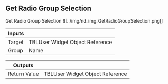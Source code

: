 ## Get Radio Group Selection
Get Radio Group Selection
![[../img/nd_img_GetRadioGroupSelection.png]]

|Inputs||
|--|--|
| Target | TBLUser Widget Object Reference |
| Group | Name |

|Outputs||
|--|--|
| Return Value | TBLUser Widget Object Reference |
